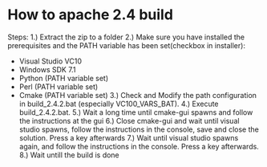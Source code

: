 How to apache 2.4 build
========================
Steps: 
1.) Extract the zip to a folder 
2.) Make sure you have installed the prerequisites and the PATH variable has been set(checkbox in installer): 
- Visual Studio VC10 
- Windows SDK 7.1 
- Python (PATH variable set) 
- Perl (PATH variable set) 
- Cmake (PATH variable set) 
3.) Check and Modify the path configuration in build_2.4.2.bat (especially VC100_VARS_BAT). 
4.) Execute build_2.4.2.bat. 
5.) Wait a long time until cmake-gui spawns and follow the instructions at the gui 
6.) Close cmake-gui and wait until visual studio spawns, follow the instructions in the console, save and close the solution. Press a key afterwards 
7.) Wait until visual studio spawns again, and follow the instructions in the console. Press a key afterwards. 
8.) Wait untill the build is done 